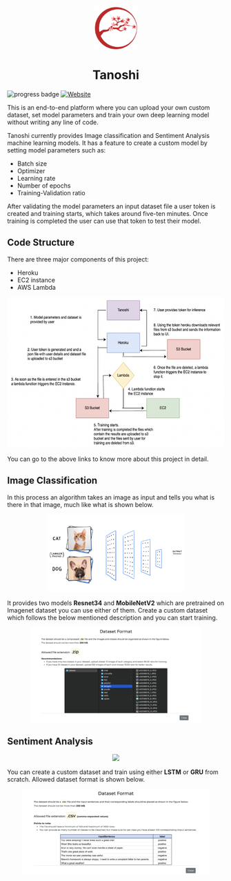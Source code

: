 <div align="center">
  <img src="web/static/information/logo.png" height="100px" />
  <h1 class="custom-inline">Tanoshi</h1>
</div>

![progress badge](https://img.shields.io/badge/status-version%201.0-blue)
[![Website](https://img.shields.io/badge/Website-orange.svg)](https://tanoshi.herokuapp.com/)

This is an end-to-end platform where you can upload your own custom dataset, set model parameters and train your own deep learning model without writing any line of code.

Tanoshi currently provides Image classification and Sentiment Analysis machine learning models.
It has a feature to create a custom model by setting model parameters such as:

- Batch size
- Optimizer
- Learning rate
- Number of epochs
- Training-Validation ratio

After validating the model parameters an input dataset file a user token is created and training starts, which takes around five-ten minutes. Once training is completed the user can use that token to test their model.

## Code Structure

There are three major components of this project:

- Heroku
- EC2 instance
- AWS Lambda

<div align="center">
  <img src="images/flowchart.png" height="350px" />
</div>

You can go to the above links to know more about this project in detail.

## Image Classification

In this process an algorithm takes an image as input and tells you what is there in that image, much like what is shown below.

<div align="center">
  <img src="web/static/information/image_classification.gif" height="180px" />
</div>

It provides two models **Resnet34** and **MobileNetV2** which are pretrained on Imagenet dataset you can use either of them. Create a custom dataset which follows the below mentioned description and you can start training.

<div align="center">
  <img src="images/image_dataset.png" height="220px" />
</div>

## Sentiment Analysis

<div align="center">
  <img src="web/static/information/sentiment_analysis.gif" height="150px" />
</div>

You can create a custom dataset and train using either **LSTM** or **GRU** from scratch. Allowed dataset format is shown below.

<div align="center">
  <img src="images/text_dataset.png" height="200px" />
</div>
